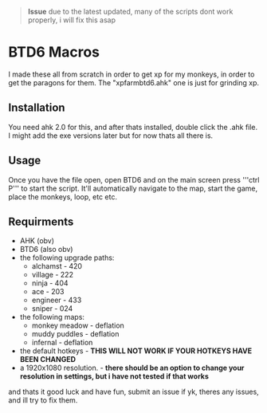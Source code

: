 > **Issue**
> due to the latest updated, many of the scripts dont work properly, i will fix this asap


# BTD6 Macros
I made these all from scratch in order to get xp for my monkeys, in order to get the paragons for them. The "xpfarmbtd6.ahk" one is just for grinding xp.

## Installation
You need ahk 2.0 for this, and after thats installed, double click the .ahk file. I might add the exe versions later but for now thats all there is.

## Usage
Once you have the file open, open BTD6 and on the main screen press '''ctrl P''' to start the script. It'll automatically navigate to the map,
 start the game, place the monkeys, loop, etc etc.
 
## Requirments
* AHK (obv)
* BTD6 (also obv)
* the following upgrade paths:
  * alchamst - 420
  * village - 222
  * ninja - 404
  * ace - 203
  * engineer - 433
  * sniper - 024
* the following maps:
  * monkey meadow - deflation
  * muddy puddles - deflation
  * infernal - deflation
* the default hotkeys - **THIS WILL NOT WORK IF YOUR HOTKEYS HAVE BEEN CHANGED**
* a 1920x1080 resolution. - **there should be an option to change your resolution in settings, but i have not tested if that works**

and thats it good luck and have fun, submit an issue if yk, theres any issues, and ill try to fix them.
